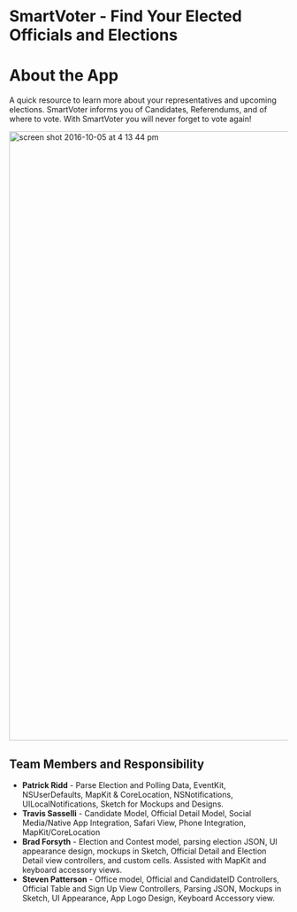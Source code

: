 SmartVoter - Find Your Elected Officials and Elections
===================

About the App
===================

A quick resource to learn more about your representatives and upcoming elections. SmartVoter informs you of Candidates, Referendums, and of where to vote. With SmartVoter you will never forget to vote again! 


<img width="1101" alt="screen shot 2016-10-05 at 4 13 44 pm" src="https://cloud.githubusercontent.com/assets/6131413/19134901/28b43e58-8b1e-11e6-8a30-ded63acfc8c7.png">



Team Members and Responsibility
-------------
 - **Patrick Ridd** -  Parse Election and Polling Data, EventKit, NSUserDefaults, MapKit & CoreLocation, NSNotifications, UILocalNotifications,  Sketch for Mockups and Designs.
 - **Travis Sasselli** - Candidate Model, Official Detail Model, Social Media/Native App Integration, Safari View, Phone Integration, MapKit/CoreLocation
 - **Brad Forsyth** - Election and Contest model, parsing election JSON, UI appearance design, mockups in Sketch, Official Detail and Election Detail view controllers, and custom cells. Assisted with MapKit and keyboard accessory views.
 - **Steven Patterson** - Office model, Official and CandidateID Controllers, Official Table and Sign Up View Controllers, Parsing JSON, Mockups in Sketch, UI Appearance, App Logo Design, Keyboard Accessory view.
